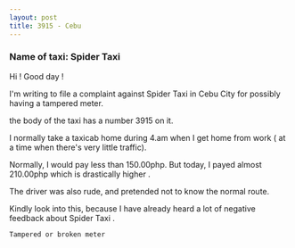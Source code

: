 ```yaml
---
layout: post
title: 3915 - Cebu
---
```


### Name of taxi: Spider Taxi

Hi ! Good day !

I'm writing to file a complaint against Spider Taxi in Cebu City for possibly having a tampered meter.

the body of the taxi has a number 3915 on it.

I normally take a taxicab home during 4.am when I get home from work ( at a time when there's very little traffic).

Normally, I would pay less than 150.00php. But today, I payed almost 210.00php which is drastically higher .

The driver was also rude, and pretended not to know the normal route.

Kindly look into this, because I have already  heard a lot of negative feedback about Spider Taxi .



```Tampered or broken meter```
